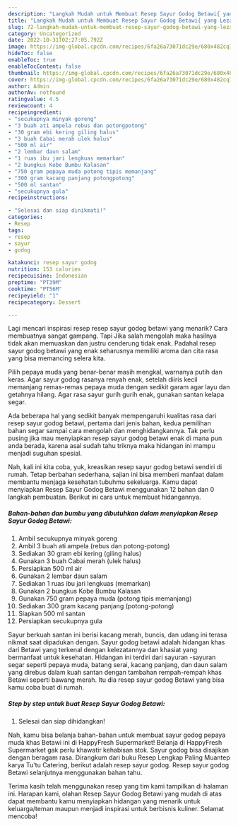 ```yaml
---
description: "Langkah Mudah untuk Membuat Resep Sayur Godog Betawi{ yang Lezat Sekali,  Menu Buat lebaran"
title: "Langkah Mudah untuk Membuat Resep Sayur Godog Betawi{ yang Lezat Sekali,  Menu Buat lebaran"
slug: 72-langkah-mudah-untuk-membuat-resep-sayur-godog-betawi-yang-lezat-sekali-menu-buat-lebaran
category: Uncategorized
date: 2022-10-31T02:27:05.792Z
image: https://img-global.cpcdn.com/recipes/6fa26a73071dc29e/680x482cq70/resep-sayur-godog-betawi-foto-resep-utama.jpg
hideToc: false
enableToc: true
enableTocContent: false
thumbnail: https://img-global.cpcdn.com/recipes/6fa26a73071dc29e/680x482cq70/resep-sayur-godog-betawi-foto-resep-utama.jpg
cover: https://img-global.cpcdn.com/recipes/6fa26a73071dc29e/680x482cq70/resep-sayur-godog-betawi-foto-resep-utama.jpg
author: Admin
authorAv: notfound
ratingvalue: 4.5
reviewcount: 4
recipeingredient:
- "secukupnya minyak goreng"
- "3 buah ati ampela rebus dan potongpotong"
- "30 gram ebi kering giling halus"
- "3 buah Cabai merah ulek halus"
- "500 ml air"
- "2 lembar daun salam"
- "1 ruas ibu jari lengkuas memarkan"
- "2 bungkus Kobe Bumbu Kalasan"
- "750 gram pepaya muda potong tipis memanjang"
- "300 gram kacang panjang potongpotong"
- "500 ml santan"
- "secukupnya gula"
recipeinstructions:

- "Selesai dan siap dinikmati!"
categories:
- Resep
tags:
- resep
- sayur
- godog

katakunci: resep sayur godog 
nutrition: 153 calories
recipecuisine: Indonesian
preptime: "PT39M"
cooktime: "PT56M"
recipeyield: "1"
recipecategory: Dessert

---
```



Lagi mencari inspirasi resep resep sayur godog betawi yang menarik? Cara membuatnya sangat gampang. Tapi Jika salah mengolah maka hasilnya tidak akan memuaskan dan justru cenderung tidak enak. Padahal resep sayur godog betawi yang enak seharusnya memiliki aroma dan cita rasa yang bisa memancing selera kita.


Pilih pepaya muda yang benar-benar masih mengkal, warnanya putih dan keras. Agar sayur godog rasanya renyah enak, setelah diiris kecil memanjang remas-remas pepaya muda dengan sedikit garam agar layu dan getahnya hilang. Agar rasa sayur gurih gurih enak, gunakan santan kelapa segar.

Ada beberapa hal yang sedikit banyak mempengaruhi kualitas rasa dari resep sayur godog betawi, pertama dari jenis bahan, kedua pemilihan bahan segar sampai cara mengolah dan menghidangkannya. Tak perlu pusing jika mau menyiapkan resep sayur godog betawi enak di mana pun anda berada, karena asal sudah tahu triknya maka hidangan ini mampu menjadi suguhan spesial.


Nah, kali ini kita coba, yuk, kreasikan resep sayur godog betawi sendiri di rumah. Tetap berbahan sederhana, sajian ini bisa memberi manfaat dalam membantu menjaga kesehatan tubuhmu sekeluarga. Kamu dapat menyiapkan Resep Sayur Godog Betawi menggunakan 12 bahan dan 0 langkah pembuatan. Berikut ini cara untuk membuat hidangannya.

<!--inarticleads1-->

##### Bahan-bahan dan bumbu yang dibutuhkan dalam menyiapkan Resep Sayur Godog Betawi:

1. Ambil secukupnya minyak goreng
1. Ambil 3 buah ati ampela (rebus dan potong-potong)
1. Sediakan 30 gram ebi kering (giling halus)
1. Gunakan 3 buah Cabai merah (ulek halus)
1. Persiapkan 500 ml air
1. Gunakan 2 lembar daun salam
1. Sediakan 1 ruas ibu jari lengkuas (memarkan)
1. Gunakan 2 bungkus Kobe Bumbu Kalasan
1. Gunakan 750 gram pepaya muda (potong tipis memanjang)
1. Sediakan 300 gram kacang panjang (potong-potong)
1. Siapkan 500 ml santan
1. Persiapkan secukupnya gula


Sayur berkuah santan ini berisi kacang merah, buncis, dan udang ini terasa nikmat saat dipadukan dengan. Sayur godog betawi adalah hidangan khas dari Betawi yang terkenal dengan kelezatannya dan khasiat yang bermanfaat untuk kesehatan. Hidangan ini terdiri dari sayuran -sayuran segar seperti pepaya muda, batang serai, kacang panjang, dan daun salam yang direbus dalam kuah santan dengan tambahan rempah-rempah khas Betawi seperti bawang merah. Itu dia resep sayur godog Betawi yang bisa kamu coba buat di rumah. 

<!--inarticleads2-->

##### Step by step untuk buat Resep Sayur Godog Betawi:


1. Selesai dan siap dihidangkan!

Nah, kamu bisa belanja bahan-bahan untuk membuat sayur godog pepaya muda khas Betawi ini di HappyFresh Supermarket! Belanja di HappyFresh Supermarket gak perlu khawatir kehabisan stok. Sayur godog bisa disajikan dengan beragam rasa. Dirangkum dari buku Resep Lengkap Paling Muantep karya Tu&#39;tu Catering, berikut adalah resep sayur godog. Resep sayur godog Betawi selanjutnya menggunakan bahan tahu. 

Terima kasih telah menggunakan resep yang tim kami tampilkan di halaman ini. Harapan kami, olahan Resep Sayur Godog Betawi yang mudah di atas dapat membantu kamu menyiapkan hidangan yang menarik untuk keluarga/teman maupun menjadi inspirasi untuk berbisnis kuliner. Selamat mencoba!

